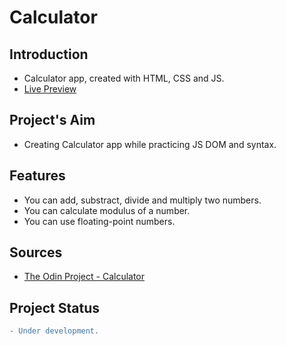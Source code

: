 # Calculator
## Introduction
* Calculator app, created with HTML, CSS and JS.
* [Live Preview](https://ikari-shirei.github.io/calculator/)

## Project's Aim
* Creating Calculator app while practicing JS DOM and syntax.

## Features
* You can add, substract, divide and multiply two numbers.
* You can calculate modulus of a number.
* You can use floating-point numbers.


## Sources
* [The Odin Project - Calculator](https://www.theodinproject.com/paths/foundations/courses/foundations/lessons/calculator)

## Project Status
```diff
- Under development.
```
